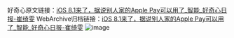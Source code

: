 好奇心原文链接：[iOS 8.1来了，据说别人家的Apple Pay可以用了_智能_好奇心日报-崔绮雯](https://www.qdaily.com/articles/2969.html)
WebArchive归档链接：[iOS 8.1来了，据说别人家的Apple Pay可以用了_智能_好奇心日报-崔绮雯](http://web.archive.org/web/20160421084359/http://www.qdaily.com/articles/2969.html)
![image](http://ww3.sinaimg.cn/large/007d5XDply1g3v6vo6ttcj30u03mc7wh)